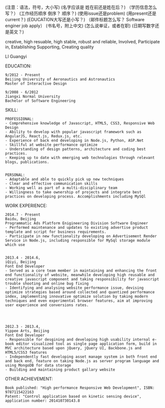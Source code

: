(注意：语法，符号，大小写)
(名字应该是 姓在前还是姓在后？)
（学历信息怎么写？）
(工作经历顺序 倒序？ 顺序？)
(使用issue还是problem)
(用present还是current？)
(EDUCATION大写还是小写？)
（邮件标题怎么写？ Software enginer job apply）
(书名号，附上中文)
(怎么说单证，或者在职)
(日期写数字还是英文？)

creative, high resuable, high stable, robust and reliable, Involved, Participate in, Establishing 
Supporting, Creating quality


LI Guangyi

EDUCATION:

	9/2012 - Present
	Beijing University of Aeronautics and Astronautics
	Master of Interactive Design

	9/2008 - 6/2012
	Jiangxi Normal University
	Bachelor of Software Engineering 


SKILL:
	
	PROFESSIONAL:
	- Comprehensive knowledge of Javascript, HTML5, CSS3, Responsive Web Design
	- Ability to develop with popular javascript framework such as AngularJS, React.js, Redux.js, etc.
	- Experience of back end developing in Node.js, Python, ASP.Net 
	- Skillful at website performance optimize
	- Understanding of design patterns, architecture and coding best practices.
	- Keeping up to date with emerging web technologies through relevant blogs, publications.


	PERSONAL:
	- Adaptable and able to quickly pick up new techniques
	- Clear and effective communication skills
	- Working well as part of a multi-disciplinary team
	- Willingness to take ownership of projects and integrate best practices on developing process. Accomplishments including MySQl 


WORK EXPERIENCE:
	

	2014.7 - Present
	Baidu, Beijing 
	Programmatic Ads Platform Enigineering Division Software Engineer
	- Performed maintenance and updates to existing advertise product template and script for business requirements.
	- Participate in new functionality developing on Advertisement Render Service in Node.js, including responsible for MySql storage module which use


	2013.4 - 2014.6, 
	iQiyi, Beijing
	Font End Developer
	- Served as a core team member in maintaining and enhancing the front end functionality of website, meanwhile developing high reusable and creative javascript component and taking responsibility for javascript trouble shooting and online bug fixing
	- Identifying and analysing website performance issue, devising optimize strategies based around collected and quantized performance index, implementing innovative optimize solution by taking modern techniques and even experimental browser features, aim at improving user experience and conversions rates.

	


	2012.3 - 2013.4, 
	Yippee Arts, Beijing
	Font End Developer
	- Responsible for desgining and developing high usability internal e-book editor visualized tool as single page application form, build in MVC architecture based upon jQuery, jQuery UI, Backbone.js and HTML5/CSS3 features
	- Independently fast developing asset manage system in both front end and back end, feature on taking Node.js as server program language and using MongoDB for data storage
	- Building and maintaining product gallary website	



OTHER ACHIEVEMENT:

	Book published: "High performance Responsive Web Development", ISBN: 9787115422163
	Patent: "Control application based on kinetic sensing device", application number: 201410730143.8